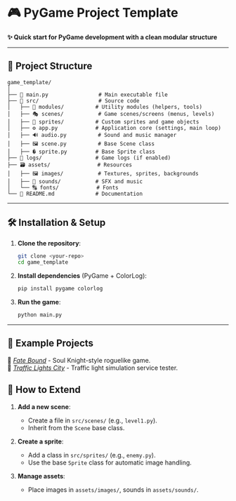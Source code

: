 # 🎮 PyGame Project Template

**✨ Quick start for PyGame development with a clean modular structure**

---

## 📂 Project Structure

```
game_template/  
│  
├── 🚀 main.py                # Main executable file  
├── 📁 src/                   # Source code  
│   ├── 📂 modules/          # Utility modules (helpers, tools)  
│   ├── 🎭 scenes/           # Game scenes/screens (menus, levels)  
│   ├── 👾 sprites/          # Custom sprites and game objects  
│   ├── ⚙️ app.py            # Application core (settings, main loop)  
│   ├── 🔊 audio.py          # Sound and music manager  
│   ├── 🖼️ scene.py          # Base Scene class  
│   ├── � sprite.py         # Base Sprite class  
├── 📝 logs/                 # Game logs (if enabled)  
├── 🗃️ assets/               # Resources  
│   ├── 🖼️ images/           # Textures, sprites, backgrounds  
│   ├── 🎵 sounds/           # SFX and music  
│   └── 🔠 fonts/            # Fonts  
└── 📜 README.md             # Documentation  
```

---

## 🛠️ Installation & Setup

1. **Clone the repository**:
   ```bash  
   git clone <your-repo>  
   cd game_template  
   ```  

2. **Install dependencies** (PyGame + ColorLog):
   ```bash  
   pip install pygame colorlog  
   ```  

3. **Run the game**:
   ```bash  
   python main.py  
   ```  

---

## 🎯 Example Projects

🔗 *[Fate Bound](https://github.com/TheSpace-hub/FateBound)* - Soul Knight-style roguelike game.  
🔗 *[Traffic Lights City](https://github.com/TheSpace-hub/TrafficLightsCity)* - Traffic light simulation service tester.

## 🧩 How to Extend

1. **Add a new scene**:
    - Create a file in `src/scenes/` (e.g., `level1.py`).
    - Inherit from the `Scene` base class.

2. **Create a sprite**:
    - Add a class in `src/sprites/` (e.g., `enemy.py`).
    - Use the base `Sprite` class for automatic image handling.

3. **Manage assets**:
    - Place images in `assets/images/`, sounds in `assets/sounds/`.  
